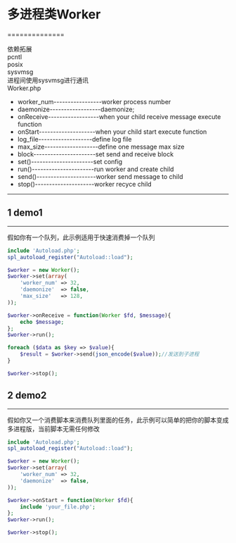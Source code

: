 # 多进程类Worker
==============

依赖拓展<br/>
pcntl<br/>
posix<br/>
sysvmsg<br/>
进程间使用sysvmsg进行通讯<br/>
Worker.php
* worker_num-----------------worker process number
* daemonize------------------daemonize;
* onReceive------------------when your child receive message execute function
* onStart--------------------when your child start execute function
* log_file-------------------define log file
* max_size-------------------define one message max size
* block----------------------set send and receive block
* set()----------------------set config
* run()----------------------run worker and create child
* send()---------------------worker send message to child
* stop()---------------------worker recyce child

--------------------------
## 1 demo1
-------
假如你有一个队列，此示例适用于快速消费掉一个队列
```php
include 'Autoload.php';
spl_autoload_register("Autoload::load");

$worker = new Worker();
$worker->set(array(
    'worker_num' => 32,
    'daemonize'  => false,
    'max_size'   => 128,
));

$worker->onReceive = function(Worker $fd, $message){
    echo $message;
};
$worker->run();

foreach ($data as $key => $value){
    $result = $worker->send(json_encode($value));//发送到子进程
}

$worker->stop();
```
## 2 demo2
-------
假如你又一个消费脚本来消费队列里面的任务，此示例可以简单的把你的脚本变成多进程版，当前脚本无需任何修改
```php
include 'Autoload.php';
spl_autoload_register("Autoload::load");

$worker = new Worker();
$worker->set(array(
    'worker_num' => 32,
    'daemonize'  => false,
));

$worker->onStart = function(Worker $fd){
    include 'your_file.php';
};
$worker->run();

$worker->stop();
```
